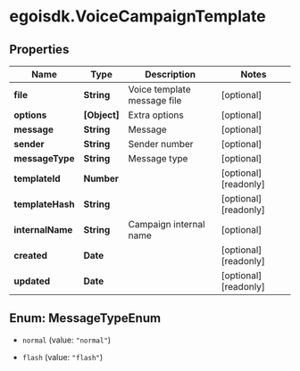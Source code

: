 # egoisdk.VoiceCampaignTemplate

## Properties

Name | Type | Description | Notes
------------ | ------------- | ------------- | -------------
**file** | **String** | Voice template message file | [optional] 
**options** | **[Object]** | Extra options | [optional] 
**message** | **String** | Message | [optional] 
**sender** | **String** | Sender number | [optional] 
**messageType** | **String** | Message type | [optional] 
**templateId** | **Number** |  | [optional] [readonly] 
**templateHash** | **String** |  | [optional] [readonly] 
**internalName** | **String** | Campaign internal name | [optional] 
**created** | **Date** |  | [optional] [readonly] 
**updated** | **Date** |  | [optional] [readonly] 



## Enum: MessageTypeEnum


* `normal` (value: `"normal"`)

* `flash` (value: `"flash"`)




